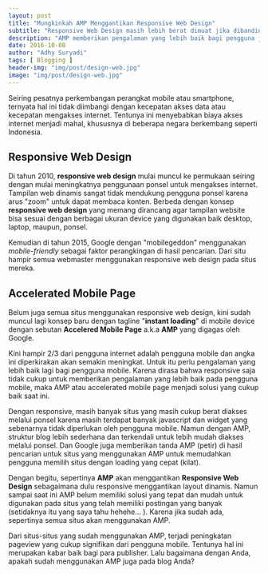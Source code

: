 ```yaml
---
layout: post
title: "Mungkinkah AMP Menggantikan Responsive Web Design"
subtitle: "Responsive Web Design masih lebih berat dimuat jika dibandingkan dengan AMP."
description: "AMP memberikan pengalaman yang lebih baik bagi pengguna jika dibandingkan dengan responsive web design khususnya pada perangkat mobile."
date: 2016-10-08
author: "Adhy Suryadi"
tags: [ Blogging ]
header-img: "img/post/design-web.jpg"
image: "img/post/design-web.jpg"
---
```


Seiring pesatnya perkembangan perangkat mobile atau smartphone, ternyata hal ini tidak diimbangi dengan kecepatan akses data atau kecepatan mengakses internet. Tentunya ini menyebabkan biaya akses internet menjadi mahal, khususnya di beberapa negara berkembang seperti Indonesia.

## Responsive Web Design

Di tahun 2010, **responsive web design** mulai muncul ke permukaan seiring dengan mulai meningkatnya penggunaan ponsel untuk mengakses internet. Tampilan web dinamis sangat tidak mendukung pengguna ponsel karena arus "zoom" untuk dapat membaca konten. Berbeda dengan konsep **responsive web design** yang memang dirancang agar tampilan website bisa sesuai dengan berbagai ukuran device yang digunakan baik desktop, laptop, maupun, ponsel.

Kemudian di tahun 2015, Google dengan "mobilegeddon" menggunakan *mobile-friendly* sebagai faktor perangkingan di hasil pencarian. Dari situ hampir semua webmaster menggunakan responsive web design pada situs mereka.

## Accelerated Mobile Page

Belum juga semua situs menggunakan responsive web design, kini sudah muncul lagi konsep baru dengan tagline "**instant loading**" di mobile device dengan sebutan **Accelered Mobile Page** a.k.a **AMP** yang digagas oleh Google.

Kini hampir 2/3 dari pengguna internet adalah pengguna mobile dan angka ini diperkirakan akan semakin meningkat. Untuk itu perlu pengalaman yang lebih baik lagi bagi pengguna mobile. Karena dirasa bahwa responsive saja tidak cukup untuk memberikan pengalaman yang lebih baik pada pengguna mobile, maka AMP atau accelerated mobile page menjadi solusi yang cukup baik saat ini.

Dengan responsive, masih banyak situs yang masih cukup berat diakses melalui ponsel karena masih terdapat banyak javascript dan widget yang sebenarnya tidak diperlukan oleh pengguna mobile. Namun dengan AMP, struktur blog lebih sederhana dan terkendali untuk lebih mudah diakses melalui ponsel. Dan Google juga memberikan tanda AMP (petir) di hasil pencarian untuk situs yang menggunakan AMP untuk memudahkan pengguna memilih situs dengan loading yang cepat (kilat).

Dengan begitu, sepertinya **AMP** akan menggantikan **Responsive Web Design** sebagaimana dulu responsive menggantikan layout dinamis. Namun sampai saat ini AMP belum memiliki solusi yang tepat dan mudah untuk digunakan pada situs yang telah memiliki postingan yang banyak (setidaknya itu yang saya tahu hehehe... ). Karena jika sudah ada, sepertinya semua situs akan menggunakan AMP.

Dari situs-situs yang sudah menggunakan AMP, terjadi peningkatan pageview yang cukup signifikan dari pengguna mobile. Tentunya hal ini merupakan kabar baik bagi para publisher. Lalu bagaimana dengan Anda, apakah sudah menggunakan AMP juga pada blog Anda?
